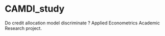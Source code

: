 # CAMDI_study
 Do credit allocation model discriminate ? Applied Econometrics Academic Research project.
